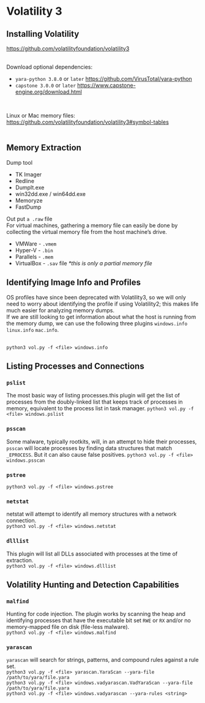 # Volatility 3

## Installing Volatility
https://github.com/volatilityfoundation/volatility3  
<br>

Download optional dependencies: 
- `yara-python 3.8.0` or `later`     https://github.com/VirusTotal/yara-python
- `capstone 3.0.0` or `later`    https://www.capstone-engine.org/download.html
<br>

Linux or Mac memory files:  https://github.com/volatilityfoundation/volatility3#symbol-tables  
<br>

## Memory Extraction
Dump tool  
- TK Imager
- Redline
- DumpIt.exe
- win32dd.exe / win64dd.exe
- Memoryze
- FastDump  

Out put `a .raw` file  
For virtual machines, gathering a memory file can easily be done by collecting the virtual memory file from the host machine’s drive.  
- VMWare - `.vmem`
- Hyper-V - `.bin`
- Parallels - `.mem`
- VirtualBox - `.sav` file *\*this is only a partial memory file*  

## Identifying Image Info and Profiles
OS profiles have since been deprecated with Volatility3, so we will only need to worry about identifying the profile if using Volatility2; this makes life much easier for analyzing memory dumps.  
If we are still looking to get information about what the host is running from the memory dump, we can use the following three plugins `windows.info` `linux.info` `mac.info`.  
<br>

`python3 vol.py -f <file> windows.info`

## Listing Processes and Connections
### `pslist`
The most basic way of listing processes.this plugin will get the list of processes from the doubly-linked list that keeps track of processes in memory, equivalent to the process list in task manager.
`python3 vol.py -f <file> windows.pslist`

### `psscan`
Some malware, typically rootkits, will, in an attempt to hide their processes, `psscan`  will locate processes by finding data structures that match `_EPROCESS`. But it can also cause false positives.
`python3 vol.py -f <file> windows.psscan`  

###  `pstree`
`python3 vol.py -f <file> windows.pstree`

### `netstat`
netstat will attempt to identify all memory structures with a network connection.  
`python3 vol.py -f <file> windows.netstat`

### `dlllist`
This plugin will list all DLLs associated with processes at the time of extraction.  
`python3 vol.py -f <file> windows.dlllist`  

## Volatility Hunting and Detection Capabilities
### `malfind`
Hunting for code injection. The plugin works by scanning the heap and identifying processes that have the executable bit set `RWE` or `RX` and/or no memory-mapped file on disk (file-less malware).  
`python3 vol.py -f <file> windows.malfind`  

### `yarascan`
`yarascan` will search for strings, patterns, and compound rules against a rule set.  
`python3 vol.py -f <file> yarascan.YaraScan --yara-file /path/to/yara/file.yara`  
`python3 vol.py -f <file> windows.vadyarascan.VadYaraScan --yara-file /path/to/yara/file.yara`  
`python3 vol.py -f <file> windows.vadyarascan ‑‑yara-rules <string>`  

## 
